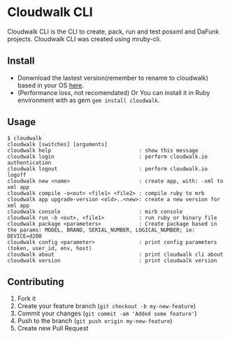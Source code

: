 # Cloudwalk CLI

Cloudwalk CLI is the CLI to create, pack, run and test posxml and DaFunk projects. Cloudwalk CLI  was created using mruby-cli.

## Install

- Donwnload the lastest version(remember to rename to cloudwalk) based in your OS [here](https://github.com/cloudwalkio/cloudwalk/releases/latest).
- (Performance loss, not recomendated) Or You can install it in Ruby environment with as gem `gem install cloudwalk`.


## Usage
 
```
$ cloudwalk
cloudwalk [switches] [arguments]
cloudwalk help                            : show this message
cloudwalk login                           : perform cloudwalk.io authentication
cloudwalk logout                          : perform cloudwalk.io logoff
cloudwalk new <name>                      : create app, with: -xml to xml app
cloudwalk compile -o<out> <file1> <file2> : compile ruby to mrb
cloudwalk app upgrade-version <old>..<new>: create a new version for xml app
cloudwalk console                         : mirb console
cloudwalk run -b <out>, <file1>           : run ruby or binary file
cloudwalk package <parameters>            : Create package based in the params: MODEL, BRAND, SERIAL_NUMBER, LOGICAL_NUMBER; ie: DEVICE=d200
cloudwalk config <parameter>              : print config parameters (token, user_id, env, host)
cloudwalk about                           : print cloudwalk cli about
cloudwalk version                         : print cloudwalk version
```

## Contributing

1. Fork it
2. Create your feature branch (`git checkout -b my-new-feature`)
3. Commit your changes (`git commit -am 'Added some feature'`)
4. Push to the branch (`git push origin my-new-feature`)
5. Create new Pull Request
